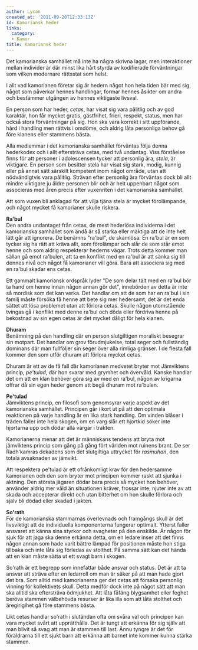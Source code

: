 ```yaml
---
author: Lycan
created_at: '2011-09-20T12:33:13Z'
id: Kamoriansk heder
links:
  category:
  - Kamor
title: Kamoriansk heder
---
```


Det kamorianska samhället må inte ha några skrivna lagar, men interaktioner mellan individer är där
minst lika hårt styrda av kodifierade förväntningar som vilken modernare rättsstat som helst.

I allt vad kamorianen företar sig är hedern något hon hela tiden bär med sig, något som påverkar
hennes handlingar, formar hennes åsikter om andra och bestämmer utgången av hennes viktigaste
livsval.

En person som har heder, *cetas*, har visat sig vara pålitlig och av god karaktär, hon får mycket
gratis, gästfrihet, frieri, respekt, status, men har också stora förväntningar på sig. Hon ska vara
korrekt i sitt uppförande, hård i handling men rättvis i omdöme, och aldrig låta personliga behov gå
före klanens eller stammens bästa.

Alla medlemmar i det kamorianska samhället förväntas följa denna hederkodex och i allt eftersträva
cetas, med två undantag. Viss förståelse finns för att personer i adolescensen tycker att personlig
ära, *stela*, är viktigare. En person som besitter stela har visat sig stark, modig, kunnig eller på
annat sätt särskilt kompetent inom något område, utan att nödvändigtvis vara pålitlig. Strävan efter
personlig ära förväntas dock bli allt mindre viktigare ju äldre personen blir och är helt uppenbart
något som associeras med åren precis efter vuxenriten i det kamorianska samhället.

Att som vuxen bli anklagad för att vilja tjäna stela är mycket förolämpande, och något mycket få
kamorianer skulle riskera.

**Ra'bul**\
Den andra undantaget från cetas, de mest hederlösa individerna i det kamorianska samhället som ändå
är så starka eller mäktiga att de inte helt lätt går att ignorera. De benämns "ra'bul", de skamlösa.
En ra'bul är en som tycker sig ha rätt att kräva allt, som förolämpar och slår de som står emot
henne och som aldrig respekterar hederns vägar. Trots detta kommer man sällan gå emot ra'bulen, att
ta en konflikt med en ra'bul är att sänka sig till dennes nivå och något få kamorianer vill göra.
Bara att associera sig med en ra'bul skadar ens cetas.

Ett gammalt kamoriansk ordspråk lyder "De som delar tält med en ra'bul bör ta hand om henne innan
någon annan gör det", innebörden av detta är inte så mordisk som det kan verka. Det handlar om att
de som har en ra'bul i sin familj måste försöka få henne att bete sig mer hedersamt, det är det enda
sättet att lösa problemet utan att förlora cetas. Skulle någon utomstående tvingas gå i konflikt med
denne ra'bul och döda eller fördriva henne på bekostnad av sin egen cetas är det mycket dåligt för
hela klanen.

**Dhuram**\
Benämning på den handling där en person slutgiltigen moraliskt besegrar sin motpart. Det handlar om
grov förudmjukelse, total seger och fullständig dominans där man fullföljer sin seger över alla
rimliga gränser. I de flesta fall kommer den som utför dhuram att förlora mycket cetas.

Dhuram är ett av de få fall där kamorianen medvetet bryter mot Jämviktens princip, *pe'tulad*, där
hon svarar med grymhet och övervåld. Kanske handlar det om att en klan behöver göra sig av med en
ra'bul, någon av krigarna offrar då sin egen heder genom att begå dhuram mot ra'bulen.

**Pe'tulad**\
Jämviktens princip, en filosofi som genomsyrar varje aspekt av det kamorianska samhället. Principen
går i kort ut på att den optimala reaktionen på varje handling är en lika stark handling. Om vinden
blåser i träden faller inte hela skogen, om en varg slår ett hjortkid söker inte hjortarna upp och
dödar alla vargar i trakten.

Kamorianerna menar att det är människans tendens att bryta mot jämviktens princip som gång på gång
fört världen mot ruinens brant. De ser Radh'kamras dekadens som det slutgiltiga uttrycket för
*rasmuhan*, den totala avsaknaden av jämvikt.

Att respektera pe'tulad är ett ofrånkomligt krav för den hedersamme kamorianen och den som bryter
mot principen kommer raskt att sjunka i aktning. Den största jägaren dödar bara precis så mycket hon
behöver, använder aldrig mer våld än situationen kräver, frossar inte, njuter inte av att skada och
accepterar direkt och utan bitterhet om hon skulle förlora och själv bli dödad eller skadad i
jakten.

**So'rath**\
För de kamorianska stammarnas överlevnads och framgångs skull är det livsviktigt att de individuella
komponenterna fungerar optimalt. Ytterst faller ansvaret att känna sina styrkor och svagheter på den
enskilde. Är någon för sjuk för att jaga ska denne erkänna detta, om en ledare inser att det finns
någon annan som hade varit bättre lämpad för positionen måste hon stiga tillbaka och inte låta sig
förledas av stolthet. På samma sätt kan det hända att en klan måste sätta ut ett svagt barn i
skogen.

So'rath är ett begrepp som innefattar både ansvar och status. Det är att ta ansvar att sträva efter
en ledarroll om man är säker på att man hade gjort det bra. Som alltid med kamorianerna ger det
cetas att försaka personlig vinning för kollektivets skull. Detta medför dock inte på något sätt att
man ska alltid ska eftersträva ödmjukhet. Att låta fåfäng blygsamhet eller feghet beröva stammen
välbehövda resurser är lika illa som att låta stolthet och äregirigihet gå före stammens bästa.

Likt cetas handlar so'rath i slutändan ofta om svåra val och principen kan vara mycket svårt att
upprätthålla. Det är tungt att erkänna för sig själv att man blivit så svag att man är stammen till
last. Ännu tyngre är det för föräldrarna till ett sjukt barn att erkänna att barnet inte kommer
kunna stärka stammen.